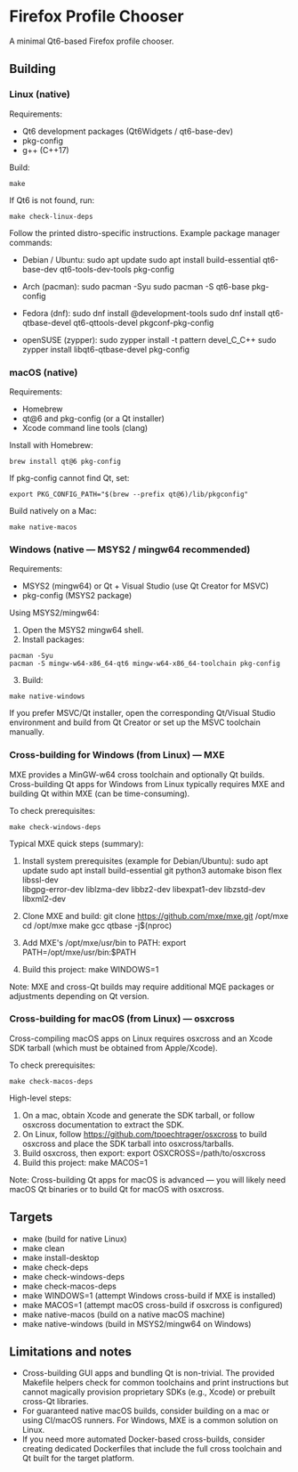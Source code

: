 # Firefox Profile Chooser

A minimal Qt6-based Firefox profile chooser.

## Building

### Linux (native)
Requirements:
- Qt6 development packages (Qt6Widgets / qt6-base-dev)
- pkg-config
- g++ (C++17)

Build:
```
make
```

If Qt6 is not found, run:
```
make check-linux-deps
```
Follow the printed distro-specific instructions. Example package manager commands:

- Debian / Ubuntu:
  sudo apt update
  sudo apt install build-essential qt6-base-dev qt6-tools-dev-tools pkg-config

- Arch (pacman):
  sudo pacman -Syu
  sudo pacman -S qt6-base pkg-config

- Fedora (dnf):
  sudo dnf install @development-tools
  sudo dnf install qt6-qtbase-devel qt6-qttools-devel pkgconf-pkg-config

- openSUSE (zypper):
  sudo zypper install -t pattern devel_C_C++
  sudo zypper install libqt6-qtbase-devel pkg-config

### macOS (native)
Requirements:
- Homebrew
- qt@6 and pkg-config (or a Qt installer)
- Xcode command line tools (clang)

Install with Homebrew:
```
brew install qt@6 pkg-config
```
If pkg-config cannot find Qt, set:
```
export PKG_CONFIG_PATH="$(brew --prefix qt@6)/lib/pkgconfig"
```
Build natively on a Mac:
```
make native-macos
```

### Windows (native — MSYS2 / mingw64 recommended)
Requirements:
- MSYS2 (mingw64) or Qt + Visual Studio (use Qt Creator for MSVC)
- pkg-config (MSYS2 package)

Using MSYS2/mingw64:
1. Open the MSYS2 mingw64 shell.
2. Install packages:
```
pacman -Syu
pacman -S mingw-w64-x86_64-qt6 mingw-w64-x86_64-toolchain pkg-config
```
3. Build:
```
make native-windows
```

If you prefer MSVC/Qt installer, open the corresponding Qt/Visual Studio environment and build from Qt Creator or set up the MSVC toolchain manually.

### Cross-building for Windows (from Linux) — MXE
MXE provides a MinGW-w64 cross toolchain and optionally Qt builds. Cross-building Qt apps for Windows from Linux typically requires MXE and building Qt within MXE (can be time-consuming).

To check prerequisites:
```
make check-windows-deps
```

Typical MXE quick steps (summary):
1. Install system prerequisites (example for Debian/Ubuntu):
   sudo apt update
   sudo apt install build-essential git python3 automake bison flex libssl-dev \
       libgpg-error-dev liblzma-dev libbz2-dev libexpat1-dev libzstd-dev \
       libxml2-dev

2. Clone MXE and build:
   git clone https://github.com/mxe/mxe.git /opt/mxe
   cd /opt/mxe
   make gcc qtbase -j$(nproc)

3. Add MXE's /opt/mxe/usr/bin to PATH:
   export PATH=/opt/mxe/usr/bin:$PATH

4. Build this project:
   make WINDOWS=1

Note: MXE and cross-Qt builds may require additional MQE packages or adjustments depending on Qt version.

### Cross-building for macOS (from Linux) — osxcross
Cross-compiling macOS apps on Linux requires osxcross and an Xcode SDK tarball (which must be obtained from Apple/Xcode).

To check prerequisites:
```
make check-macos-deps
```

High-level steps:
1. On a mac, obtain Xcode and generate the SDK tarball, or follow osxcross documentation to extract the SDK.
2. On Linux, follow https://github.com/tpoechtrager/osxcross to build osxcross and place the SDK tarball into osxcross/tarballs.
3. Build osxcross, then export:
   export OSXCROSS=/path/to/osxcross
4. Build this project:
   make MACOS=1

Note: Cross-building Qt apps for macOS is advanced — you will likely need macOS Qt binaries or to build Qt for macOS with osxcross.

## Targets
- make               (build for native Linux)
- make clean
- make install-desktop
- make check-deps
- make check-windows-deps
- make check-macos-deps
- make WINDOWS=1      (attempt Windows cross-build if MXE is installed)
- make MACOS=1        (attempt macOS cross-build if osxcross is configured)
- make native-macos   (build on a native macOS machine)
- make native-windows (build in MSYS2/mingw64 on Windows)

## Limitations and notes
- Cross-building GUI apps and bundling Qt is non-trivial. The provided Makefile helpers check for common toolchains and print instructions but cannot magically provision proprietary SDKs (e.g., Xcode) or prebuilt cross-Qt libraries.
- For guaranteed native macOS builds, consider building on a mac or using CI/macOS runners. For Windows, MXE is a common solution on Linux.
- If you need more automated Docker-based cross-builds, consider creating dedicated Dockerfiles that include the full cross toolchain and Qt built for the target platform.

